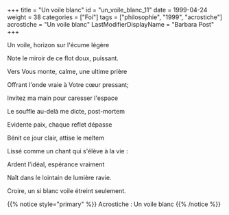 +++
title = "Un voile blanc"
id = "un_voile_blanc_11"
date = 1999-04-24
weight = 38
categories = ["Foi"]
tags = ["philosophie", "1999", "acrostiche"]
acrostiche = "Un voile blanc"
LastModifierDisplayName = "Barbara Post"
+++

Un voile, horizon sur l'écume légère

Note le miroir de ce flot doux, puissant.

Vers Vous monte, calme, une ultime prière

Offrant l'onde vraie à Votre cœur pressant;

Invitez ma main pour caresser l'espace

Le souffle au-delà me dicte, post-mortem

Evidente paix, chaque reflet dépasse

Bénit ce jour clair, attise le meltem

Lissé comme un chant qui s'élève à la vie :

Ardent l'idéal, espérance vraiment

Naît dans le lointain de lumière ravie.

Croire, un si blanc voile étreint seulement.

{{% notice style="primary" %}}
Acrostiche : Un voile blanc
{{% /notice %}}
